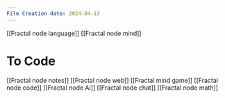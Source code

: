 ```yaml
---
File Creation date: 2024-04-13
---
```

[[Fractal node language]]
[[Fractal node mind]]
# To Code
[[Fractal node notes]]
[[Fractal node web]]
[[Fractal mind game]]
[[Fractal node code]]
[[Fractal node Ai]]
[[Fractal node chat]]
[[Fractal node math]]